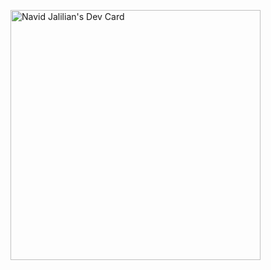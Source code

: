 
<a href="https://app.daily.dev/navidjJalilian" style="margin-left:auto;transform:scale(0.5);"><img src="https://api.daily.dev/devcards/80e16af9709e4b9b8f869773d8e56e34.png?r=hrf" width="400" alt="Navid Jalilian's Dev Card"/></a>
